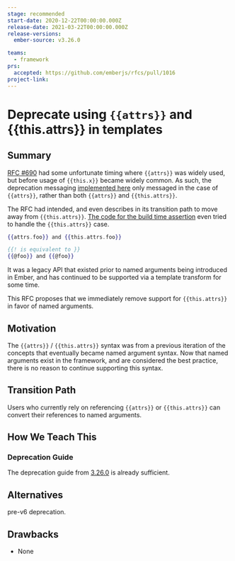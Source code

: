 ```yaml
---
stage: recommended
start-date: 2020-12-22T00:00:00.000Z
release-date: 2021-03-22T00:00:00.000Z
release-versions:
  ember-source: v3.26.0

teams:
  - framework
prs:
  accepted: https://github.com/emberjs/rfcs/pull/1016 
project-link:
---
```


# Deprecate using `{{attrs}}` and {{this.attrs}} in templates

## Summary

[RFC #690](https://github.com/emberjs/rfcs/pull/690) had some unfortunate timing where `{{attrs}}` was widely used, but before usage of `{{this.x}}` became widely common. As such, the deprecation messaging [implemented here](https://github.com/emberjs/ember.js/blob/0822efd9c0554f11d01232585596ac70c14a4306/packages/ember-template-compiler/lib/plugins/assert-against-attrs.ts#L58) only messaged in the case of `{{attrs}}`, rather than both `{{attrs}}` and `{{this.attrs}}`. 


The RFC had intended, and even describes in its transition path to move away from `{{this.attrs}}`. [The code for the build time assertion](https://github.com/emberjs/ember.js/blob/0822efd9c0554f11d01232585596ac70c14a4306/packages/ember-template-compiler/lib/plugins/assert-against-attrs.ts#L84) even tried to handle the `{{this.attrs}}` case. 


```hbs
{{attrs.foo}} and {{this.attrs.foo}}

{{! is equivalent to }}
{{@foo}} and {{@foo}}
```

It was a legacy API that existed prior to named arguments being introduced in
Ember, and has continued to be supported via a template transform for some time.

This RFC proposes that we immediately remove support for `{{this.attrs}}` in favor of named arguments.

## Motivation

The `{{attrs}}` / `{{this.attrs}}` syntax was from a previous iteration of the concepts that
eventually became named argument syntax. Now that named arguments exist in the
framework, and are considered the best practice, there is no reason to continue
supporting this syntax.

## Transition Path

Users who currently rely on referencing `{{attrs}}` or `{{this.attrs}}` can convert their references
to named arguments.

## How We Teach This

### Deprecation Guide

The deprecation guide from [3.26.0](https://deprecations.emberjs.com/v3.x#toc_attrs-arg-access) is already sufficient.

## Alternatives

pre-v6 deprecation.

## Drawbacks

- None
